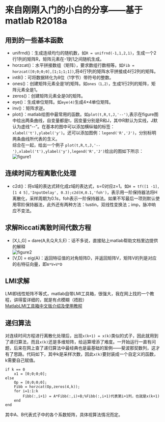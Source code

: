 # **来自刚刚入门的小白的分享——基于matlab R2018a**    
## **用到的一些基本函数**   
* unifrnd()：生成连续均匀的随机数，如```R = unifrnd(-1,1,2,1)```，生成一个2行1列的矩阵R，矩阵元素在-1到1之间随机生成。   
* horzcat()：水平拼接数组（矩阵），要求数组行数相等。如```Fib = horzcat([0;0;0;0],[1;1;1;1])```,将4行1列的矩阵水平拼接成4行2列的矩阵。   
* int8()：可将数据转化为8位（1字节）带符号的整数。   
* ones()：创建矩阵元素全是1的矩阵。如```ones（1,2）```，生成1行2列的矩阵，矩阵元素全是1。  
* zeros()：创建矩阵元素全是0的矩阵。   
* eye()：生成单位矩阵。如```eye(4)```生成4×4单位矩阵。
* inv()：矩阵求逆。
* plot()：matlab绘图中最常用的函数。如```plot(t,R,t,J,'--')```,表示在figure图中绘出两条曲线，自变量都是t，因变量分别是R和J，其中R默认为实线，J默认为虚线“--”。在基本的图中可以添加横纵轴的标签：```xlabel('t'),ylabel('y')```。还可以添加图例：```legend('R','J')```，分别标明两条曲线所代表的含义。   
综合在一起，给出一个例子
```plot(t,R,t,J,'--'),xlabel('t'),ylabel('y'),legend('R','J')```绘出的图如下所示：      
![figure1](https://github.com/2163719/fury2me.github.io/blob/master/1.png)   

## **连续时间方程离散化处理**   
* c2d()：将s域的表达式转化成z域的表达式，s=0对应z=1。如```H = tf([1 -1],[1 4 5],'InputDelay', 0.3);c2d(H,0.1,'foh')```，表示用一阶保持器法将H离散化，采样周期为0.1s，foh表示一阶保持器法。如果不写最后一项则默认使用零阶保持器法，此外还有两种方法：tustin，双线性变换法；imp，脉冲响应不变法。

## **求解Riccati离散时间代数方程**   
* [X,L,G] = dare(A,B,Q,R,S,E)：话不多说，直接贴上matlab帮助文档里边提供的解释   
![figure2](https://github.com/2163719/fury2me.github.io/blob/master/2.png)   
* [V,D] = eig(A)：返回特征值的对角矩阵D，并返回矩阵V，矩阵V的列是对应的右特征向量，即```A*V=V*D```

## **LMI求解**  
LMI即线性矩阵不等式，matlab自带LMI工具箱，很强大，我在网上找的一个教程，讲得蛮详细的，就是有点模糊（捂脸）   
[MatlabLMI工具箱中文版介绍及使用教程](https://github.com/2163719/fury2me.github.io/blob/master/MatlabLMI%E5%B7%A5%E5%85%B7%E7%AE%B1%E4%B8%AD%E6%96%87%E7%89%88%E4%BB%8B%E7%BB%8D%E5%8F%8A%E4%BD%BF%E7%94%A8%E6%95%99%E7%A8%8B.pdf)

## **递归算法**      
对连续时间方程进行离散化处理后，出现```x(k+1) = x(k)```类似的式子，因此就用到了递归算法，而且```x(k)```还是多维矩阵，给运算增添了难度。一开始运行一直有问题，后来在网上查了递归算法中最经典也是最基础的案例——斐波那契数列，这才有了思路。代码如下，其中k是采样次数，因此```x(k)```要封装成一个自定义的函数，k需要自己赋值。   
```
if k == 0
    x1 = [0;0;0;0];
else
    Op = [0;0;0;0];
    Fibb = horzcat(Op,zeros(4,k));
    for i=1:1:k
        Fibb(:,i+1) = A*Fibb(:,i)+B;%Fibb(:,i+1)代表第i+1列，也就是x(k+1)
    end
end
```
其中A、B代表式子中的各个系数矩阵，具体视算法情况而定。

